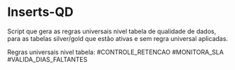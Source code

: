 # Inserts-QD
Script que gera as regras universais nivel tabela de qualidade de dados, para as tabelas silver/gold que estão ativas e sem regra universal aplicadas.

Regras universais nivel tabela:
#CONTROLE_RETENCAO
#MONITORA_SLA
#VALIDA_DIAS_FALTANTES
